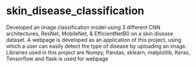 # skin_disease_classification
Developed an image classification model using 3 different CNN architectures, 
ResNet, MobileNet, & EfficientNetB0 on a skin disease dataset. A webpage is 
developed as an application of this project, using which a user can easily detect the 
type of disease by uploading an image. Libraries used in this project are Numpy, 
Pandas, sklearn, matplotlib, Keras, Tensorflow and flask is used for webpage
